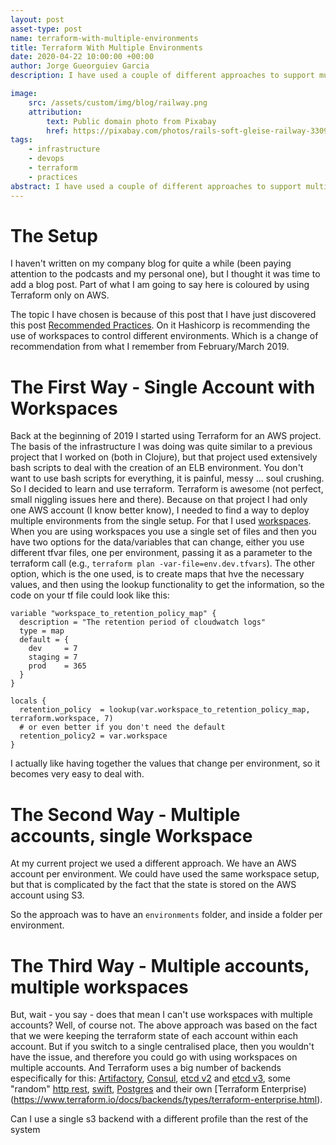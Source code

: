 ```yaml
---
layout: post
asset-type: post
name: terraform-with-multiple-environments
title: Terraform With Multiple Environments
date: 2020-04-22 10:00:00 +00:00
author: Jorge Gueorguiev Garcia
description: I have used a couple of different approaches to support multiple environments for Terraform deployments. We will investigate them here, and look at a third option.

image:
    src: /assets/custom/img/blog/railway.png
    attribution:
        text: Public domain photo from Pixabay
        href: https://pixabay.com/photos/rails-soft-gleise-railway-3309912/
tags:
    - infrastructure
    - devops
    - terraform
    - practices
abstract: I have used a couple of different approaches to support multiple environments for Terraform deployments. We will investigate them here, and look at a third option.
---
```


# The Setup

I haven't written on my company blog for quite a while (been paying attention to the podcasts and my personal one), but I thought it was time to add a blog post. Part of what I am going to say here is coloured by using Terraform only on AWS.

The topic I have chosen is because of this post that I have just discovered this post [Recommended Practices](https://www.terraform.io/docs/cloud/guides/recommended-practices/part1.html). On it Hashicorp is recommending the use of workspaces to control different environments. Which is a change of recommendation from what I remember from February/March 2019.

# The First Way - Single Account with Workspaces

Back at the beginning of 2019 I started using Terraform for an AWS project. The basis of the infrastructure I was doing was quite similar to a previous project that I worked on (both in Clojure), but that project used extensively bash scripts to deal with the creation of an ELB environment. You don't want to use bash scripts for everything, it is painful, messy ... soul crushing. So I decided to learn and use terraform. Terraform is awesome (not perfect, small niggling issues here and there). Because on that project I had only one AWS account (I know better know), I needed to find a way to deploy multiple environments from the single setup. For that I used [workspaces](https://www.terraform.io/docs/state/workspaces.html). When you are using workspaces you use a single set of files and then you have two options for the data/variables that can change, either you use different tfvar files, one per environment, passing it as a parameter to the terraform call (e.g., `terraform plan -var-file=env.dev.tfvars`). The other option, which is the one used, is to create maps that hve the necessary values, and then using the lookup functionality to get the information, so the code on your tf file could look like this:

```hcl
variable "workspace_to_retention_policy_map" {
  description = "The retention period of cloudwatch logs"
  type = map
  default = {
    dev     = 7
    staging = 7
    prod    = 365
  }
}

locals {
  retention_policy  = lookup(var.workspace_to_retention_policy_map, terraform.workspace, 7)
  # or even better if you don't need the default
  retention_policy2 = var.workspace
}
```

I actually like having together the values that change per environment, so it becomes very easy to deal with.

# The Second Way - Multiple accounts, single Workspace

At my current project we used a different approach. We have an AWS account per environment. We could have used the same workspace setup, but that is complicated by the fact that the state is stored on the AWS account using S3.

So the approach was to have an `environments` folder, and inside a folder per environment.

# The Third Way - Multiple accounts, multiple workspaces

But, wait - you say - does that mean I can't use workspaces with multiple accounts? Well, of course not. The above approach was based on the fact that we were keeping the terraform state of each account within each account. But if you switch to a single centralised place, then you wouldn't have the issue, and therefore you could go with using workspaces on multiple accounts. And Terraform uses a big number of backends especifically for this: [Artifactory](https://www.terraform.io/docs/backends/types/artifactory.html), [Consul](https://www.terraform.io/docs/backends/types/consul.html), [etcd v2](https://www.terraform.io/docs/backends/types/etcd.html) and [etcd v3](https://www.terraform.io/docs/backends/types/etcdv3.html), some "random" [http rest](https://www.terraform.io/docs/backends/types/http.html), [swift](https://www.terraform.io/docs/backends/types/swift.html), [Postgres](https://www.terraform.io/docs/backends/types/pg.html) and their own [Terraform Enterprise)(https://www.terraform.io/docs/backends/types/terraform-enterprise.html). 

Can I use a single s3 backend with a different profile than the rest of the system
